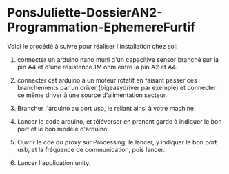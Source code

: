 # PonsJuliette-DossierAN2-Programmation-EphemereFurtif

Voici le procédé à suivre pour réaliser l'installation chez soi:

1. connecter un arduino nano muni d'un capacitive sensor branché sur la pin A4 et d'une résistence 1M ohm entre la pin A2 et A4. 

2. connecter cet arduino à un moteur rotatif en faisant passer ces branchements par un driver (bigeasydriver par exemple) 
et connecter ce même driver à une source d'alimentation secteur.

3. Brancher l'arduino au port usb, le reliant ainsi à votre machine.

4. Lancer le code arduino, et téléverser en prenant garde à indiquer le bon port et le bon modèle d'arduino.

5. Ouvrir le cde du proxy sur Processing, le lancer, y indiquer le bon port usb, et la fréquence de communication, puis lancer. 

6. Lancer l'application unity. 

